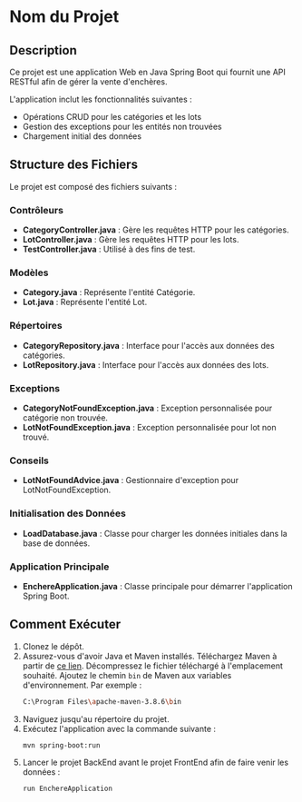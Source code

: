# Nom du Projet

## Description
Ce projet est une application Web en Java Spring Boot qui fournit une API RESTful afin de gérer la vente d'enchères.

L'application inclut les fonctionnalités suivantes :

- Opérations CRUD pour les catégories et les lots
- Gestion des exceptions pour les entités non trouvées
- Chargement initial des données

## Structure des Fichiers
Le projet est composé des fichiers suivants :

### Contrôleurs
- **CategoryController.java** : Gère les requêtes HTTP pour les catégories.
- **LotController.java** : Gère les requêtes HTTP pour les lots.
- **TestController.java** : Utilisé à des fins de test.

### Modèles
- **Category.java** : Représente l'entité Catégorie.
- **Lot.java** : Représente l'entité Lot.

### Répertoires
- **CategoryRepository.java** : Interface pour l'accès aux données des catégories.
- **LotRepository.java** : Interface pour l'accès aux données des lots.

### Exceptions
- **CategoryNotFoundException.java** : Exception personnalisée pour catégorie non trouvée.
- **LotNotFoundException.java** : Exception personnalisée pour lot non trouvé.

### Conseils
- **LotNotFoundAdvice.java** : Gestionnaire d'exception pour LotNotFoundException.

### Initialisation des Données
- **LoadDatabase.java** : Classe pour charger les données initiales dans la base de données.

### Application Principale
- **EnchereApplication.java** : Classe principale pour démarrer l'application Spring Boot.

## Comment Exécuter
1. Clonez le dépôt.
2. Assurez-vous d'avoir Java et Maven installés.
   Téléchargez Maven à partir de [ce lien](https://maven.apache.org/download.cgi).
   Décompressez le fichier téléchargé à l'emplacement souhaité. 
   Ajoutez le chemin `bin` de Maven aux variables d'environnement. Par exemple :
      ```sh
      C:\Program Files\apache-maven-3.8.6\bin
3. Naviguez jusqu'au répertoire du projet.
4. Exécutez l'application avec la commande suivante :
   ```sh
   mvn spring-boot:run
5. Lancer le projet BackEnd avant le projet FrontEnd afin de faire venir les données : 
    ```sh 
   run EnchereApplication
